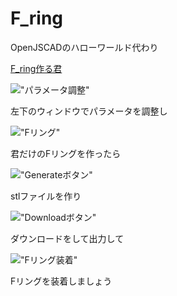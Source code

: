 # F_ring
OpenJSCADのハローワールド代わり

[F_ring作る君](http://openjscad.org/#https://raw.githubusercontent.com/kzkponkotu/F_ring/master/Fring.jscad)

!["パラメータ調整"](https://lh3.googleusercontent.com/SVtWlMOMZGjTKHYfgT3kZudCwuHHf5mUiOCjRKA-M-7TZ7iHJjnc98v0Ok8wmNjaWoDRTomWpebz7MO1Mg02cGM-MX60tecuWmHiHyiIYn-MuTzFuwTUOp613mZP2-R23sndrvbVcI4t6GbiDzDCS2rCzIjAtgdg5gemNkwokR4uDd4jIB8QLkpF-AZxRXABOu8zOsoWDVscgIBhNGCYpRWci4_014UBmw6D_4iKCBniIShhkUuA0Wrf7dVgs8B-7cQjnn8WyZbfrt8a8sg-c0TC4jVIqhvxcws7nd06ruMLoGmt5XSuUJ0f_tCHoEMR-ChgQ0ZzMfygRjsh6ceo-S9t2_Gm27dWKsCqHFBtW1gwQkfYLZBYV_n3KX4yjbXq3zLAqdDpHzUdAruJ_4kScK0OFrDEJPpuWH0Zm8sN0al-gkpx8siImb_mHAAnvkDoPyuH1iy7t8liWu65ck1akCp3BNtWe3vKcyU_CKVrxPjSCF5y5ZVwkQmNa6Ynj4lvu3DONmPryCQVFIC5UQ8U4-eMC2z5qqakDlCVgVoBaTxJb7qX3IETJ-bWcDvawR-Ab7Q8XdHFoI0VGDuBCalAVSFmQclZN4OaDebGc5pT5sCzNTYn=w349-h269-no "パラメータ調整")

左下のウィンドウでパラメータを調整し

!["Fリング"](https://lh3.googleusercontent.com/x_kMOg2pfB8Fx1RZexEz0Y2UYNOQ9gVEVcTKxW3lihBi6EjglXs_5GU-UmtPcXP3r8MzualzPBi5sM4FHIq9r3e0hHSNdXNzueh4W4Ea7w7itt9hxlDgSDPfooGz0dB6gU2krwYq6ZoLne3v0389jutzZd2eI7G_YnIK0dTsqMaAadA3mGCieVWXXnwh-23wdh_w85RKjA6736TrSH0wGb7p39CY2mDOg0aPIdQarYfSSbt48pqi1-1PvafAmbMsvHGJJaNJKFa7wOQk1gw2_k_gXyRRcI7TTsgGY1S-C_rgSaxphonaep2bzvOoMKfG_wynVfEAgOgQGYuSjVe5pWMi_HJ1rx012KSg35TsDe82RhiMQ6aTu9W9mUext3S_IKietbi9pYaqILODek-0cfOT3jX2qDuhlBej2uEdkG-zUyVAPFSHNAN1Bj_bi5eYRnBZNX46KxtnTUl319TSYUtViwVGR4dzYD7ve91Efyt38Yr-__tQugcf_IEONLA_zgFOjUYaMXoXY2t_-cm5Vbxridt8g1mRkZcy0GwjxPDsHX7SUx-LXCrcT0hOfhfVYv-MJxZ8B9vHt147twkL1Pf0PKFC-r0Ty9wdb3PzhzJvuJPx=w1246-h1359-no "Fリング")

君だけのFリングを作ったら

!["Generateボタン"](https://lh3.googleusercontent.com/TC2y1aOEK59ccWge1MTXxFMdDLepz0xwF1PLAvK5DdNNPZ3EF6Gozw2VJIjX4Ct1fCWAcpICpb0QXNU1r8ln1CDcb-5YMcZrPi4rjpFomW3KJ0_jyP0sPXPzhFK29CMD1640Q9KgRBG1slk_2pNJs9gu860MfZZ2gRYpvCu3y3uAJ6pHSEUtd5xnULYHebmz-UJf5PQeVv4R9h_wxLOgdOpOci1K2EgVxF3HL105uI8xrUT3e2uRxwNDDmhQoryzDnKmnVjKs5wjUpeaoeDEAJX4_K5oAkrTK4aaFlksg2Gt8TeHR--5xOKzgiurMarwtlg_nK9FpLBKipNvrqmi1BqU55k92_4d7TT-yMLGptEY4eGM46VQ3JeoA4HcKd7cHtGSkk3iR92HBaKFY9o4P0AbkSge-PB-HW0g6ye6VgWXN9ZEazYNQrJX7FpuGSDAvGY1WFgSvVauzFMdvGtyWoXZJE8M3OtY2a62e0oSoij-UZQliIC9fkDi_L2yt1HlfZ82USzSmVwQtQ5fhz44snAFHYoL2cGm4hkppSU8ulmpE5xcsdReUrNxSLKi7SVa-jV1OuUGDBHY8c0yqmiZd-xKxjN6aGele12uQG0o982Tigpq=w342-h33-no "Generateボタン")

stlファイルを作り

!["Downloadボタン"](https://lh3.googleusercontent.com/B5imFO9hZuGFMwQDMEDjsnAIGeP9hZfN4toq8DK6IVI92fBe-UWydsLo4ZnH9eNtd8_ytAIl3dNFV3t2s0RngmCMIzwhgWMuPftudSWXNAKl5fxqNlm6NqPgNNh4cg9Yu1PmVdEhVDFz3a_CrtKlBKjr-DFdm0PMd0ZMDR3Qs_D7VzYfDdSWCGZgxYTeZrgj17cXKdWKSDAo6dNhC1IqllXKSNt-Y-3vtgPi92WIdTHDR5d6wjqiB8jfgqw48aHN8i3ZhaIz0Ol5owNjbDHqWrnpfzxdDfIQdsyVRmcNh6mQBkzGEzveo2wZgdroTpUahmir3R_rYl96oog4DFGKFvEIxwwd0oOxGmXaUkUcp8JuD6dv_PycAOdZGOfIGeaA43t4CS9HzNrptmjEyiNn-H0FdOlGS8ES8kBHihteLBvbjzirxoMavGZ3jC1ERW43_v1vlPGRxAySoPx5n3ONHHWfgZ0JyIZfUH81v3zQy3Vzz8XSDwsJZ6f3TYbQJIpmtEkZaXz4NrgmGLPLpU4ao0wLH61gxsDnTvNGqdx-ptf6b-7hNB0mtAlfnq3drtMS2AvmjXIEfqYx_6ZBf_-Xq86zWkqSxm1Y74BNkeXJxYArve88=w194-h50-no "Downloadボタン")

ダウンロードをして出力して

!["Fリング装着"](https://lh3.googleusercontent.com/2WxlP9afcM5Np_UxdnRRwUrAunhwcdr2BK8Ko-F4dLqkdpCHWagE1-wPGZhc5WR17aEKrqyB3VoP4XSuQCzOCzwAlgqkhqte8Dbt4cicmW-D_K1JtoArYRJ6NVA3t8tjk8iBsyu-cu9vmBSRBQ46-soVpYgLRMWLWCBqseIVigYzISdIkdeUFv4tH4VJtcvvzmiqTZxeSzXgNlPC5L-NrRjePqOzWntvgyX2X5hHtWqERmkjFWlJ7nN9zxBl7nsU46opmg_MUQ0K8aTQtaHYaup_RUK5w4s8V1REus6xyld6CYIcI1rILpocITUtm81zwfJqD05lVB5jWKf838zyVyGTMHk5qhYnF74QBDDrHUgA335_yYBfkJ50RTg36P15xbyuiRgqdUodtJnZXlPsO6I9yk2wzBuN2KdWWyy7WKr0gc8SlvT2piCYfu6pNTDwF3EWgQqWfuDCsCUH8cMV8wdgcNjT7K4FWwMbzXyN5W6F_EM_2ssUiKOz8eslgw1LxXOWIvSpMHTHLGJgvE1VEyUucOj5NGWnPiyulC0TvFGmZIFY_Nn9q-IoUgW9ZkCuvQw387yfHVxjDX3sTLQ8LidNEwDuzk3YTjchIAjnTINl0TQH=w1914-h1278-no "Fリング装着")

Fリングを装着しましょう
